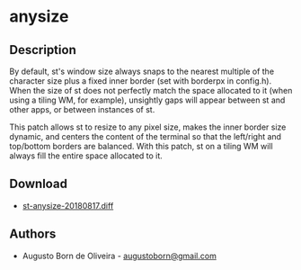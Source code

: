 anysize
=========

Description
-----------

By default, st's window size always snaps to the nearest multiple of the character size plus a fixed inner border (set with borderpx in config.h). When the size of st does not perfectly match the space allocated to it (when using a tiling WM, for example), unsightly gaps will appear between st and other apps, or between instances of st.

This patch allows st to resize to any pixel size, makes the inner border size dynamic, and centers the content of the terminal so that the left/right and top/bottom borders are balanced. With this patch, st on a tiling WM will always fill the entire space allocated to it.

Download
--------

* [st-anysize-20180817.diff](st-anysize-20180817.diff)

Authors
-------

* Augusto Born de Oliveira - <augustoborn@gmail.com>
